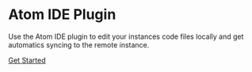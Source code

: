 # Atom IDE Plugin

Use the Atom IDE plugin to edit your instances code files locally and get automatics syncing to the remote instance. 

[Get Started](https://github.com/zesty-io/zestyio-atom#zestyio-atom-plugin)
